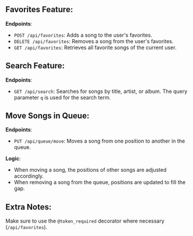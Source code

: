 **Favorites Feature**:
---
**Endpoints**:

-   `POST /api/favorites`: Adds a song to the user's favorites.
-   `DELETE /api/favorites`: Removes a song from the user's favorites.
-   `GET /api/favorites`: Retrieves all favorite songs of the current user.

**Search Feature**:
---
**Endpoints**:

- `GET /api/search`: Searches for songs by title, artist, or album. The query parameter `q` is used for the search term.

**Move Songs in Queue**:
---
**Endpoints**:

- `PUT /api/queue/move`: Moves a song from one position to another in the queue.

**Logic**:

-   When moving a song, the positions of other songs are adjusted accordingly.
-   When removing a song from the queue, positions are updated to fill the gap.

**Extra Notes**:
---
Make sure to use the `@token_required` decorator where necessary (`/api/favorites`).
